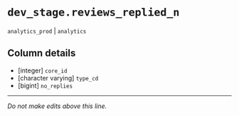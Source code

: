 # `dev_stage.reviews_replied_n`
`analytics_prod` | `analytics`

## Column details
* [integer]   `core_id`
* [character varying] `type_cd`
* [bigint]    `no_replies`

-------------------------------------------------------------------------------
*Do not make edits above this line.*
